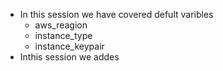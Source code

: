 - In this session we have covered defult varibles 
    - aws_reagion
    - instance_type
    - instance_keypair 
- Inthis session we addes 